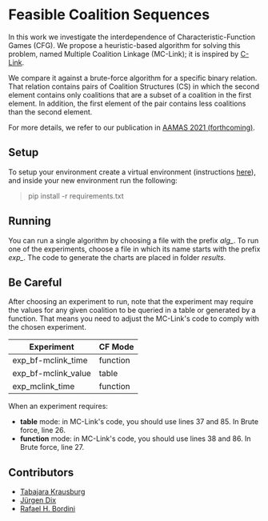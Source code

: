 # Feasible Coalition Sequences

In this work we investigate the interdependence of Characteristic-Function Games (CFG).
We propose a heuristic-based algorithm for solving this problem, named Multiple Coalition Linkage (MC-Link); it is inspired by [C-Link](https://www.sciencedirect.com/science/article/pii/S0952197616302536). 

We compare it against a brute-force algorithm for a specific binary relation. That relation contains pairs of Coalition Structures (CS) in which the second element contains only coalitions that are a subset of a coalition in the first element. In addition, the first element of the pair contains less coalitions than the second element.

For more details, we refer to our publication in [AAMAS 2021 (forthcoming)]().

## Setup

To setup your environment create a virtual environment (instructions [here](https://docs.python.org/3/tutorial/venv.html)), and inside your new environment run the following:

> pip install -r requirements.txt

## Running
You can run a single algorithm by choosing a file with the prefix *alg_*. To run one of the experiments, choose a file in which its name starts with the prefix *exp_*. The code to generate the charts are placed in folder *results*.   

## Be Careful

After choosing an experiment to run, note that the experiment may require the values for any given coalition to be queried in a table or generated by a function. That means you need to adjust the MC-Link's code to comply with the chosen experiment. 

<center>

Experiment          | CF Mode
------------------- | -------------
exp_bf-mclink_time  | function
exp_bf-mclink_value | table
exp_mclink_time     | function

</center>

When an experiment requires:
- **table** mode: in MC-Link's code, you should use lines 37 and 85. In Brute force, line 26.
- **function** mode: in MC-Link's code, you should use lines 38 and 86. In Brute force, line 27.

## Contributors
- [Tabajara Krausburg](https://github.com/TabajaraKrausburg)
- [Jürgen Dix](https://www.in.tu-clausthal.de/index.php?id=cigmember_dix)
- [Rafael H. Bordini](https://inf.pucrs.br/r.bordini/Rafael_Bordini/Welcome.html)

